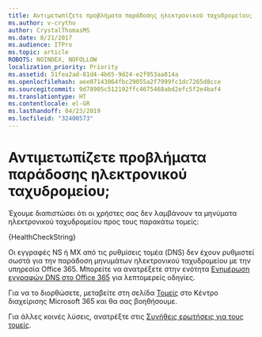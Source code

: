 ```yaml
---
title: Αντιμετωπίζετε προβλήματα παράδοσης ηλεκτρονικού ταχυδρομείου;
ms.author: v-crytho
author: CrystalThomasMS
ms.date: 8/21/2017
ms.audience: ITPro
ms.topic: article
ROBOTS: NOINDEX, NOFOLLOW
localization_priority: Priority
ms.assetid: 51fea2ad-81d4-4b65-9d24-e2f953aa814a
ms.openlocfilehash: aee07143064fbc29055a2f7999fc1dc7265d8cce
ms.sourcegitcommit: 9d78905c512192ffc4675468abd2efc5f2e4baf4
ms.translationtype: HT
ms.contentlocale: el-GR
ms.lasthandoff: 04/23/2019
ms.locfileid: "32400573"
---
```

# <a name="having-email-delivery-issues"></a>Αντιμετωπίζετε προβλήματα παράδοσης ηλεκτρονικού ταχυδρομείου;

Έχουμε διαπιστώσει ότι οι χρήστες σας δεν λαμβάνουν τα μηνύματα ηλεκτρονικού ταχυδρομείου προς τους παρακάτω τομείς:
  
{HealthCheckString}
  
Οι εγγραφές NS ή MX από τις ρυθμίσεις τομέα (DNS) δεν έχουν ρυθμιστεί σωστά για την παράδοση μηνυμάτων ηλεκτρονικού ταχυδρομείου με την υπηρεσία Office 365. Μπορείτε να ανατρέξετε στην ενότητα [Ενημέρωση εγγραφών DNS στο Office 365](https://support.office.com/article/Create-DNS-records-for-Office-365-when-you-manage-your-DNS-records-B0F3FDCA-8A80-4E8E-9EF3-61E8A2A9AB23.aspx) για λεπτομερείς οδηγίες. 
  
Για να το διορθώσετε, μεταβείτε στη σελίδα [Τομείς](https://admin.microsoft.com/adminportal/home#/Domains) στο Κέντρο διαχείρισης Microsoft 365 και θα σας βοηθήσουμε. 
  
Για άλλες κοινές λύσεις, ανατρέξτε στις [Συνήθεις ερωτήσεις για τους τομείς](https://support.office.com/article/7b7b075d-79f9-4e37-8a9e-fb60c1d95166.aspx). 
  

